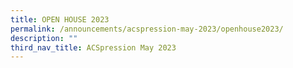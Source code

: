 ```yaml
---
title: OPEN HOUSE 2023
permalink: /announcements/acspression-may-2023/openhouse2023/
description: ""
third_nav_title: ACSpression May 2023
---
```

